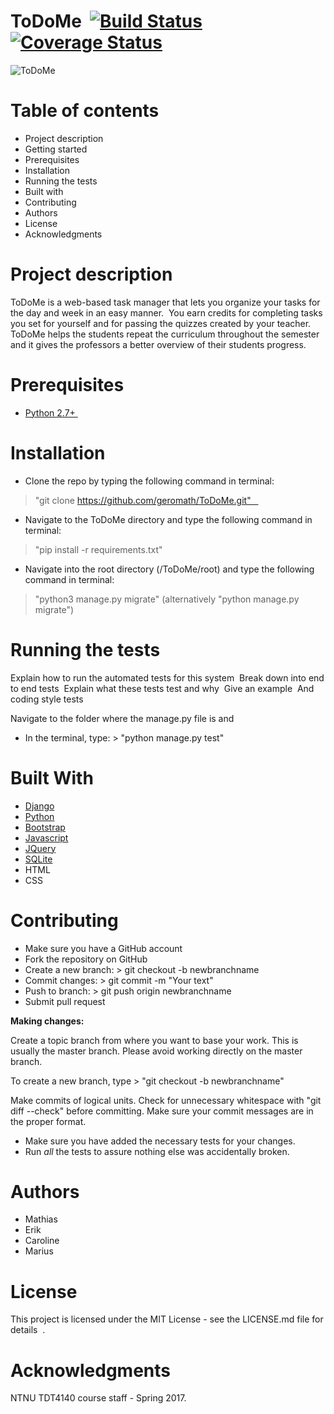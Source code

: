 ﻿# ToDoMe  [![Build Status](https://travis-ci.org/geromath/ToDoMe.svg?branch=master)](https://travis-ci.org/geromath/ToDoMe)  [![Coverage Status](https://coveralls.io/repos/github/geromath/ToDoMe/badge.svg?branch=master)](https://coveralls.io/github/geromath/ToDoMe?branch=master)

![ToDoMe](https://raw.github.com/geromath/ToDoMe/dev/images/todome_logo.png)



# Table of contents 
- Project description 
- Getting started 
- Prerequisites 
- Installation 
- Running the tests 
- Built with 
- Contributing 
- Authors 
- License 
- Acknowledgments  

# Project description 
ToDoMe is a web-based task manager that lets you organize your tasks for the day and week in an easy manner. 
You earn credits for completing tasks you set for yourself and for passing the quizzes created by your teacher. 
ToDoMe helps the students repeat the curriculum throughout the semester and it gives the professors a better overview of their students progress.


# Prerequisites

- <a href="https://www.python.org/downloads/">Python 2.7+ </a>

# Installation  

- Clone the repo by typing the following command in terminal:
> "git clone https://github.com/geromath/ToDoMe.git"   
- Navigate to the ToDoMe directory and type the following command in terminal:
> "pip install -r requirements.txt" 
- Navigate into the root directory (/ToDoMe/root) and type the following command in terminal:
> "python3 manage.py migrate" (alternatively "python manage.py migrate")



# Running the tests  

Explain how to run the automated tests for this system 
Break down into end to end tests
 Explain what these tests test and why
 Give an example
 And coding style tests

Navigate to the folder where the manage.py file is and
- In the terminal, type: > "python manage.py test"


# Built With

- <a href="https://www.djangoproject.com/">Django</a>
- <a href="https://www.python.org/">Python</a>
- <a href="http://getbootstrap.com/">Bootstrap</a>
- <a href="https://www.javascript.com/">Javascript</a>
- <a href="https://jquery.com/">JQuery</a>
- <a href="https://www.sqlite.org/">SQLite</a>
- HTML
- CSS


# Contributing
- Make sure you have a GitHub account
- Fork the repository on GitHub
- Create a new branch: > git checkout -b newbranchname
- Commit changes: > git commit -m "Your text"
- Push to branch: > git push origin newbranchname
- Submit pull request

__Making changes:__

Create a topic branch from where you want to base your work.
This is usually the master branch.
Please avoid working directly on the master branch.

To create a new branch, type > "git checkout -b newbranchname"

Make commits of logical units.
Check for unnecessary whitespace with "git diff --check" before committing.
Make sure your commit messages are in the proper format.
- Make sure you have added the necessary tests for your changes.
- Run _all_ the tests to assure nothing else was accidentally broken.

# Authors  
- Mathias
- Erik
- Caroline
- Marius

# License
This project is licensed under the MIT License - see the LICENSE.md file for details  .

# Acknowledgments  
NTNU TDT4140 course staff - Spring 2017.






